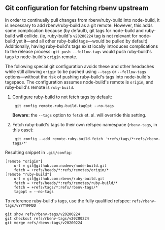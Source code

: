 ## Git configuration for fetching rbenv upstream

In order to continually pull changes from rbenv/ruby-build into node-build, it is necessary to add rbenv/ruby-build as a git remote.
However, this adds some complication because (by default), git tags for node-build and ruby-build will collide.
(ie, ruby-build's `v20200224` tag is not relevant for node-build yet it—and all other ruby-build tags—would be pulled by default)
Additionally, having ruby-build's tags exist locally introduces complications to the release process: `git push --follow-tags` would push ruby-build's tags to node-build's `origin` remote.

The following special git configuration avoids these and other headaches while still allowing `origin` to be pushed using `--tags` or `--follow-tags` options—without the risk of pushing ruby-build's tags into node-build's tagspace.
The configuration assumes node-build's remote is `origin`, and ruby-build's remote is `ruby-build`.

1. Configure ruby-build to not fetch tags by default:

        git config remote.ruby-build.tagOpt --no-tags

   **Beware:** the `--tags` option to `fetch` et. al. will override this setting.

2. Fetch ruby-build's tags to their own refspec namespace (`rbenv-tags`, in this case):

        git config --add remote.ruby-build.fetch '+refs/tags/*:refs/rbenv-tags/*'


Resulting snippet in `.git/config`:

```gitconfig
[remote "origin"]
	url = git@github.com:nodenv/node-build.git
	fetch = +refs/heads/*:refs/remotes/origin/*
[remote "ruby-build"]
	url = git@github.com:rbenv/ruby-build.git
	fetch = +refs/heads/*:refs/remotes/ruby-build/*
	fetch = +refs/tags/*:refs/rbenv-tags/*
	tagopt = --no-tags
```

To reference ruby-build's tags, use the fully qualified refspec: `refs/rbenv-tags/vYYYYMMDD`

    git show refs/rbenv-tags/v20200224
    git checkout refs/rbenv-tags/v20200224
    git merge refs/rbenv-tags/v20200224

